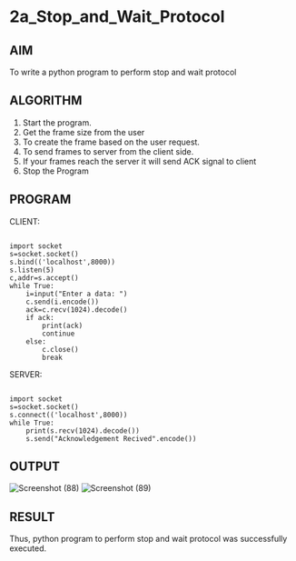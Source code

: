 # 2a_Stop_and_Wait_Protocol
## AIM 
To write a python program to perform stop and wait protocol
## ALGORITHM
1. Start the program.
2. Get the frame size from the user
3. To create the frame based on the user request.
4. To send frames to server from the client side.
5. If your frames reach the server it will send ACK signal to client
6. Stop the Program
## PROGRAM
CLIENT:
```
 
import socket 
s=socket.socket() 
s.bind(('localhost',8000))
s.listen(5) 
c,addr=s.accept() 
while True: 
    i=input("Enter a data: ") 
    c.send(i.encode()) 
    ack=c.recv(1024).decode() 
    if ack: 
        print(ack) 
        continue 
    else: 
        c.close() 
        break 
```
SERVER:
```
 
import socket 
s=socket.socket() 
s.connect(('localhost',8000)) 
while True: 
    print(s.recv(1024).decode()) 
    s.send("Acknowledgement Recived".encode())

```
## OUTPUT
![Screenshot (88)](https://github.com/HareeshrajaR/2a_Stop_and_Wait_Protocol/assets/144870459/a3ed8226-f766-4e47-8eac-5838c6f35ac5)
![Screenshot (89)](https://github.com/HareeshrajaR/2a_Stop_and_Wait_Protocol/assets/144870459/b469366e-8886-4589-806b-552a823f0eb6)


## RESULT
Thus, python program to perform stop and wait protocol was successfully executed.

